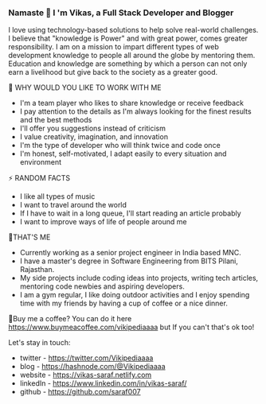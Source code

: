 ### Namaste 👋 I 'm Vikas, a Full Stack Developer and Blogger

I love using technology-based solutions to help solve real-world challenges. I believe that "knowledge is Power" and with great power, comes greater responsibility.
I am on a mission to impart different types of web development knowledge to people all around the globe by mentoring them. Education and knowledge are something by which a person can not only earn a livelihood but give back to the society as a greater good.

🔭 WHY WOULD YOU LIKE TO WORK WITH ME
- I'm a team player who likes to share knowledge or receive feedback
- I pay attention to the details as I'm always looking for the finest results and the best methods
- I'll offer you suggestions instead of criticism
- I value creativity, imagination, and innovation
- I'm the type of developer who will think twice and code once
- I'm honest, self-motivated, I adapt easily to every situation and environment

⚡ RANDOM FACTS
- I like all types of music
- I want to travel around the world
- If I have to wait in a long queue, I'll start reading an article probably
- I want to improve ways of life of people around me

🌱THAT'S ME
- Currently working as a senior project engineer in India based MNC.
- I have a master's degree in Software Engineering from BITS Pilani, Rajasthan.
- My side projects include coding ideas into projects, writing tech articles, mentoring code newbies and aspiring developers.
- I am a gym regular, I like doing outdoor activities and I enjoy spending time with my friends by having a cup of coffee or a nice dinner.

🍪Buy me a coffee? You can do it here   
https://www.buymeacoffee.com/vikipediaaaa but If you can't that's ok too!

Let's stay in touch: 
- twitter - https://twitter.com/Vikipediaaaa
- blog - https://hashnode.com/@Vikipediaaaa
- website - https://vikas-saraf.netlify.com
- linkedIn - https://www.linkedin.com/in/vikas-saraf/
- github - https://github.com/saraf007
